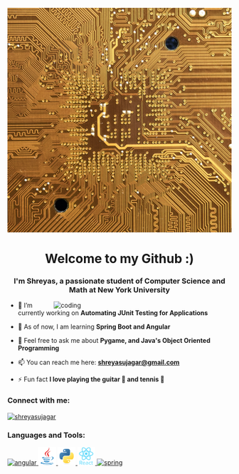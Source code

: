 ![logo](https://github.com/ShreyasUjagar/ShreyasUjagar/blob/main/manuel-CANL3bzp6wU-unsplash.jpg)

<h1 align="center">Welcome to my Github :)</h1>
<h3 align="center">I'm Shreyas, a passionate student of Computer Science and Math at New York University</h3>

<img align = "right" alt= "coding" width = "400" src = "https://user-images.githubusercontent.com/55389276/140866485-8fb1c876-9a8f-4d6a-98dc-08c4981eaf70.gif">

- 🔭 I’m currently working on **Automating JUnit Testing for Applications**

- 🌱 As of now, I am learning **Spring Boot and Angular**

- 💬 Feel free to ask me about **Pygame, and Java's Object Oriented Programming**

- 📫 You can reach me here: **shreyasujagar@gmail.com**

- ⚡ Fun fact **I love playing the guitar 🎸 and tennis 🎾**

<h3 align="left">Connect with me:</h3>
<p align="left">
<a href="https://fb.com/shreyasujagar" target="blank"><img align="center" src="https://raw.githubusercontent.com/rahuldkjain/github-profile-readme-generator/master/src/images/icons/Social/facebook.svg" alt="shreyasujagar" height="30" width="40" /></a>
</p>

<h3 align="left">Languages and Tools:</h3>
<p align="left"> <a href="https://angular.io" target="_blank" rel="noreferrer"> <img src="https://angular.io/assets/images/logos/angular/angular.svg" alt="angular" width="40" height="40"/> </a> <a href="https://www.java.com" target="_blank" rel="noreferrer"> <img src="https://raw.githubusercontent.com/devicons/devicon/master/icons/java/java-original.svg" alt="java" width="40" height="40"/> </a> <a href="https://www.python.org" target="_blank" rel="noreferrer"> <img src="https://raw.githubusercontent.com/devicons/devicon/master/icons/python/python-original.svg" alt="python" width="40" height="40"/> </a> <a href="https://reactjs.org/" target="_blank" rel="noreferrer"> <img src="https://raw.githubusercontent.com/devicons/devicon/master/icons/react/react-original-wordmark.svg" alt="react" width="40" height="40"/> </a> <a href="https://spring.io/" target="_blank" rel="noreferrer"> <img src="https://www.vectorlogo.zone/logos/springio/springio-icon.svg" alt="spring" width="40" height="40"/> </a> </p>





